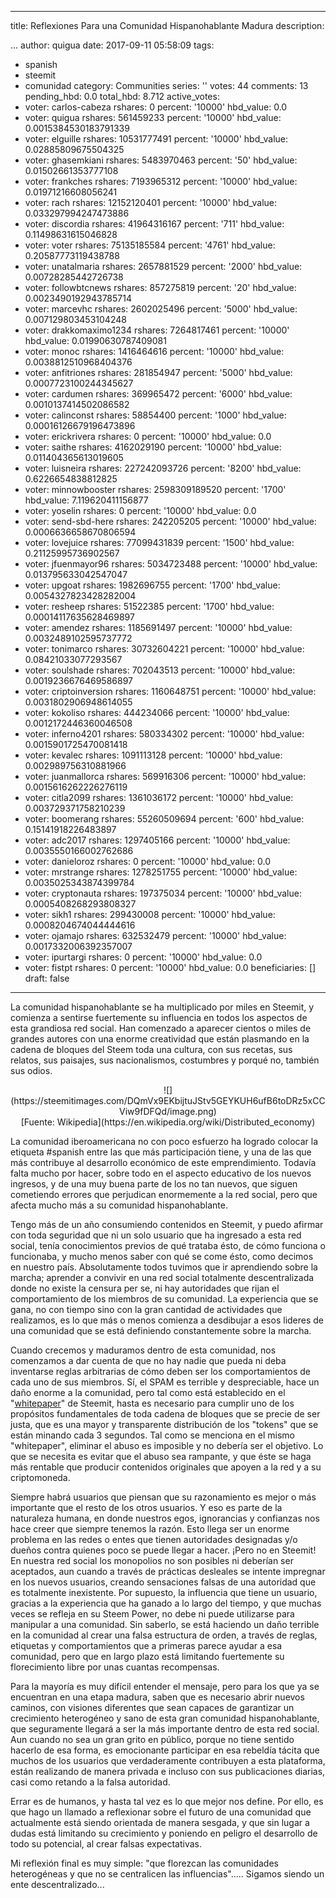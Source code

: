 
---
title: Reflexiones Para una Comunidad Hispanohablante Madura
description: <div class="text-justify">...
author: quigua
date: 2017-09-11 05:58:09
tags:
- spanish
- steemit
- comunidad
category: Communities
series: ''
votes: 44
comments: 13
pending_hbd: 0.0
total_hbd: 8.712
active_votes:
- voter: carlos-cabeza
  rshares: 0
  percent: '10000'
  hbd_value: 0.0
- voter: quigua
  rshares: 561459233
  percent: '10000'
  hbd_value: 0.0015384530183791339
- voter: elguille
  rshares: 10531777491
  percent: '10000'
  hbd_value: 0.02885809675504325
- voter: ghasemkiani
  rshares: 5483970463
  percent: '50'
  hbd_value: 0.01502661353777108
- voter: frankches
  rshares: 7193965312
  percent: '10000'
  hbd_value: 0.01971216608056241
- voter: rach
  rshares: 12152120401
  percent: '10000'
  hbd_value: 0.033297994247473886
- voter: discordia
  rshares: 41964316167
  percent: '711'
  hbd_value: 0.11498631615046828
- voter: voter
  rshares: 75135185584
  percent: '4761'
  hbd_value: 0.20587773119438788
- voter: unatalmaria
  rshares: 2657881529
  percent: '2000'
  hbd_value: 0.00728285442726738
- voter: followbtcnews
  rshares: 857275819
  percent: '20'
  hbd_value: 0.0023490192943785714
- voter: marcevhc
  rshares: 2602025496
  percent: '5000'
  hbd_value: 0.007129803453104248
- voter: drakkomaximo1234
  rshares: 7264817461
  percent: '10000'
  hbd_value: 0.01990630787409081
- voter: monoc
  rshares: 1416464616
  percent: '10000'
  hbd_value: 0.0038812510968404376
- voter: anfitriones
  rshares: 281854947
  percent: '5000'
  hbd_value: 0.0007723100244345627
- voter: cardumen
  rshares: 369965472
  percent: '6000'
  hbd_value: 0.0010137414502086582
- voter: calinconst
  rshares: 58854400
  percent: '1000'
  hbd_value: 0.00016126679196473896
- voter: erickrivera
  rshares: 0
  percent: '10000'
  hbd_value: 0.0
- voter: saithe
  rshares: 4162029190
  percent: '10000'
  hbd_value: 0.011404365613019605
- voter: luisneira
  rshares: 227242093726
  percent: '8200'
  hbd_value: 0.6226654838812825
- voter: minnowbooster
  rshares: 2598309189520
  percent: '1700'
  hbd_value: 7.119620411156877
- voter: yoselin
  rshares: 0
  percent: '10000'
  hbd_value: 0.0
- voter: send-sbd-here
  rshares: 242205205
  percent: '10000'
  hbd_value: 0.0006636658670806594
- voter: lovejuice
  rshares: 77099431839
  percent: '1500'
  hbd_value: 0.21125995736902567
- voter: jfuenmayor96
  rshares: 5034723488
  percent: '10000'
  hbd_value: 0.013795633042547047
- voter: upgoat
  rshares: 1982696755
  percent: '1700'
  hbd_value: 0.0054327823428282004
- voter: resheep
  rshares: 51522385
  percent: '1700'
  hbd_value: 0.00014117635628469897
- voter: amendez
  rshares: 1185691497
  percent: '10000'
  hbd_value: 0.0032489102595737772
- voter: tonimarco
  rshares: 30732604221
  percent: '10000'
  hbd_value: 0.08421033077293567
- voter: soulshade
  rshares: 702043513
  percent: '10000'
  hbd_value: 0.0019236676469586897
- voter: criptoinversion
  rshares: 1160648751
  percent: '10000'
  hbd_value: 0.0031802906948614055
- voter: kokoliso
  rshares: 444234066
  percent: '10000'
  hbd_value: 0.0012172446360046508
- voter: inferno4201
  rshares: 580334302
  percent: '10000'
  hbd_value: 0.0015901725470081418
- voter: kevalec
  rshares: 1091113128
  percent: '10000'
  hbd_value: 0.002989756310881966
- voter: juanmallorca
  rshares: 569916306
  percent: '10000'
  hbd_value: 0.0015616262226276119
- voter: citla2099
  rshares: 1361036172
  percent: '10000'
  hbd_value: 0.003729371758210239
- voter: boomerang
  rshares: 55260509694
  percent: '600'
  hbd_value: 0.15141918226483897
- voter: adc2017
  rshares: 1297405166
  percent: '10000'
  hbd_value: 0.0035550166002762686
- voter: danieloroz
  rshares: 0
  percent: '10000'
  hbd_value: 0.0
- voter: mrstrange
  rshares: 1278251755
  percent: '10000'
  hbd_value: 0.0035025343874399784
- voter: cryptonauta
  rshares: 197375034
  percent: '10000'
  hbd_value: 0.0005408268293808327
- voter: sikh1
  rshares: 299430008
  percent: '10000'
  hbd_value: 0.0008204674044444616
- voter: ojamajo
  rshares: 632532479
  percent: '10000'
  hbd_value: 0.0017332006392357007
- voter: ipurtargi
  rshares: 0
  percent: '10000'
  hbd_value: 0.0
- voter: fistpt
  rshares: 0
  percent: '10000'
  hbd_value: 0.0
beneficiaries: []
draft: false
---

<div class="text-justify">

La comunidad hispanohablante se ha multiplicado por miles en Steemit, y comienza a sentirse fuertemente su influencia en todos los aspectos de esta grandiosa red social. Han comenzado a aparecer cientos o miles de grandes autores con una enorme creatividad que están plasmando en la cadena de bloques del Steem toda una cultura, con sus recetas, sus relatos, sus paisajes, sus nacionalismos, costumbres y porqué no, también sus odios.

<center>![](https://steemitimages.com/DQmVx9EKbijtuJStv5GEYKUH6ufB6toDRz5xCCViw9fDFQd/image.png)</center>
<center>[Fuente: Wikipedia](https://en.wikipedia.org/wiki/Distributed_economy)</center>

La comunidad iberoamericana no con poco esfuerzo ha logrado colocar la etiqueta #spanish entre las que más participación tiene, y una de las que más contribuye al desarrollo económico de este emprendimiento. Todavía falta mucho por hacer, sobre todo en el aspecto educativo de los nuevos ingresos, y de una muy buena parte de los no tan nuevos, que siguen cometiendo errores que perjudican enormemente a la red social, pero que afecta mucho más a su comunidad hispanohablante. 

Tengo más de un año consumiendo contenidos en Steemit, y puedo afirmar con toda seguridad que ni un solo usuario que ha ingresado a esta red social, tenía conocimientos previos de qué trataba ésto, de cómo funciona o funcionaba, y mucho menos saber con qué se come ésto, como decimos en nuestro país. Absolutamente todos tuvimos que ir aprendiendo sobre la marcha; aprender a convivir en una red social totalmente descentralizada donde no existe la censura per se, ni hay autoridades que rijan el comportamiento de los miembros de su comunidad. La experiencia que se gana, no con tiempo sino con la gran cantidad de actividades que realizamos, es lo que más o menos comienza a desdibujar a esos lideres de una comunidad que se está definiendo constantemente sobre la marcha. 

Cuando crecemos y maduramos dentro de esta comunidad, nos comenzamos a dar cuenta de que no hay nadie que pueda ni deba inventarse reglas arbitrarias de cómo deben ser los comportamientos de cada uno de sus miembros. Sí, el SPAM es terrible y despreciable, hace un daño enorme a la comunidad, pero tal como está establecido en el "[whitepaper](https://steem.io/SteemWhitePaper.pdf)" de Steemit, hasta es necesario para cumplir uno de los propósitos fundamentales de toda cadena de bloques que se precie de ser justa, que es una mayor y transparente distribución de los "tokens" que se están minando cada 3 segundos. Tal como se menciona en el mismo "whitepaper", eliminar el abuso es imposible y no debería ser el objetivo. Lo que se necesita es evitar que el abuso sea rampante, y que éste se haga más rentable que producir contenidos originales que apoyen a la red y a su criptomoneda.

Siempre habrá usuarios que piensan que su razonamiento es mejor o más importante que el resto de los otros usuarios. Y eso es parte de la naturaleza humana, en donde nuestros egos, ignorancias y confianzas nos hace creer que siempre tenemos la razón. Esto llega ser un enorme problema en las redes o entes que tienen autoridades designadas y/o dueños contra quienes poco se puede llegar a hacer. ¡Pero no en Steemit! En nuestra red social los monopolios no son posibles ni deberían ser aceptados, aun cuando a través de prácticas desleales se intente impregnar en los nuevos usuarios, creando sensaciones falsas de una autoridad que es totalmente inexistente. Por supuesto, la influencia que tiene un usuario, gracias a la experiencia que ha ganado a lo largo del tiempo, y que muchas veces se refleja en su Steem Power, no debe ni puede utilizarse para manipular a una comunidad. Sin saberlo, se está haciendo un daño terrible en la comunidad al crear una falsa estructura de orden, a través de reglas, etiquetas y comportamientos que a primeras parece ayudar a esa comunidad, pero que en largo plazo está limitando fuertemente su florecimiento libre por unas cuantas recompensas.

Para la mayoría es muy difícil entender el mensaje, pero para los que ya se encuentran en una etapa madura, saben que es necesario abrir nuevos caminos, con visiones diferentes que sean capaces de garantizar un crecimiento heterogéneo y sano de esta gran comunidad hispanohablante, que seguramente llegará a ser la más importante dentro de esta red social. Aun cuando no sea un gran grito en público, porque no tiene sentido hacerlo de esa forma, es emocionante participar en esa rebeldía tácita que muchos de los usuarios que verdaderamente contribuyen a esta plataforma, están realizando de manera privada e incluso con sus publicaciones diarias, casi como retando a la falsa autoridad.



Errar es de humanos, y hasta tal vez es lo que mejor nos define. Por ello, es que hago un llamado a reflexionar sobre el futuro de una comunidad que actualmente está siendo orientada de manera sesgada, y que sin lugar a dudas está limitando su crecimiento y poniendo en peligro el desarrollo de todo su potencial, al crear falsas expectativas.

Mi reflexión final es muy simple: "que florezcan las comunidades heterogéneas y que no se centralicen las influencias"..... Sigamos siendo un ente descentralizado...








</div> 